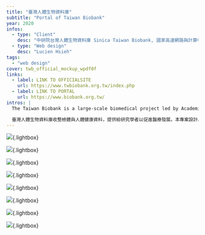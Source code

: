 ```yaml
---
title: "臺灣人體生物資料庫"
subtitle: "Portal of Taiwan Biobank"
year: 2020
infos:
  - type: "Client"
    desc: "中研院台灣人體生物資料庫 Sinica Taiwan Biobank, 國家高速網路與計算中心 NCHC"
  - type: "Web design"
    desc: "Lucien Hsieh"
tags:
  - "web design"
cover: twb_official_mockup_wpdf0f
links:
  - label: LINK TO OFFICIALSITE
    url: https://www.twbiobank.org.tw/index.php
  - label: LINK TO PORTAL
    url: https://www.biobank.org.tw/
intros: |
  The Taiwan Biobank is a large-scale biomedical project led by Academia Sinica, collecting biological samples and health data to support researchers in advancing medical development. This project involves designing and building the official website to introduce the Taiwan Biobank’s mission, updates, and statistical data, as well as providing a platform for the public to register and participate in the program. It includes both the official website and the entry page for the data release system. The designer worked on this project while employed at the National Center for High-performance Computing (NCHC).

  臺灣人體生物資料庫收整檢體與人體健康資料，提供給研究學者以促進醫療發展。本專案設計、建置官方網站，呈現臺灣人體生物資料庫理念、消息與統計資料，提供民眾報名參與計畫。包含官方網站與釋出資料系統的入口頁面，為設計者任職於國網中心時專案。
---
```


![](twb_official_mockup_wpdf0f){.lightbox}

![](twb_mackbook_mockup_qykxzx){.lightbox}

![](twb_application_stages_illustration_hxgtog){.lightbox}

![](twb_iphone_hypzzv){.lightbox}

![](twb_official_iphone_nlhhd5){.lightbox}

![](biomedical_infographics_uv0miw){.lightbox}

![](biomedical_icons_vgayyz){.lightbox}

![](nchc_biomedical_data_platform_infographic_pivnru){.lightbox}